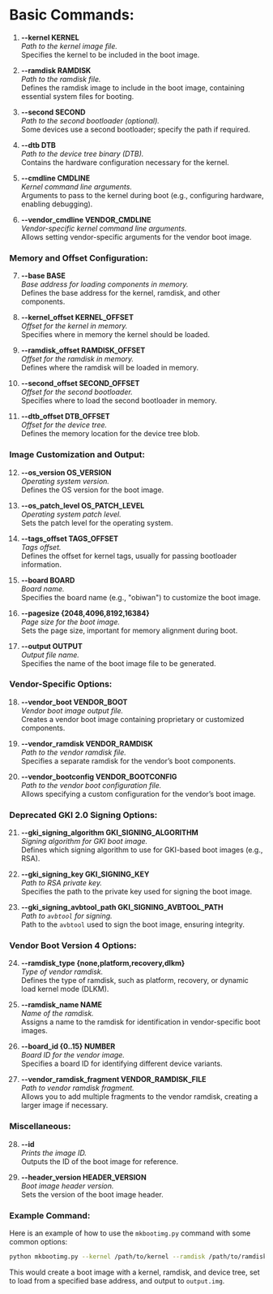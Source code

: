 # Basic Commands:
1. **--kernel KERNEL**  
   *Path to the kernel image file.*  
   Specifies the kernel to be included in the boot image.

2. **--ramdisk RAMDISK**  
   *Path to the ramdisk file.*  
   Defines the ramdisk image to include in the boot image, containing essential system files for booting.

3. **--second SECOND**  
   *Path to the second bootloader (optional).*  
   Some devices use a second bootloader; specify the path if required.

4. **--dtb DTB**  
   *Path to the device tree binary (DTB).*  
   Contains the hardware configuration necessary for the kernel.

5. **--cmdline CMDLINE**  
   *Kernel command line arguments.*  
   Arguments to pass to the kernel during boot (e.g., configuring hardware, enabling debugging).

6. **--vendor_cmdline VENDOR_CMDLINE**  
   *Vendor-specific kernel command line arguments.*  
   Allows setting vendor-specific arguments for the vendor boot image.

### Memory and Offset Configuration:
7. **--base BASE**  
   *Base address for loading components in memory.*  
   Defines the base address for the kernel, ramdisk, and other components.

8. **--kernel_offset KERNEL_OFFSET**  
   *Offset for the kernel in memory.*  
   Specifies where in memory the kernel should be loaded.

9. **--ramdisk_offset RAMDISK_OFFSET**  
   *Offset for the ramdisk in memory.*  
   Defines where the ramdisk will be loaded in memory.

10. **--second_offset SECOND_OFFSET**  
    *Offset for the second bootloader.*  
    Specifies where to load the second bootloader in memory.

11. **--dtb_offset DTB_OFFSET**  
    *Offset for the device tree.*  
    Defines the memory location for the device tree blob.

### Image Customization and Output:
12. **--os_version OS_VERSION**  
    *Operating system version.*  
    Defines the OS version for the boot image.

13. **--os_patch_level OS_PATCH_LEVEL**  
    *Operating system patch level.*  
    Sets the patch level for the operating system.

14. **--tags_offset TAGS_OFFSET**  
    *Tags offset.*  
    Defines the offset for kernel tags, usually for passing bootloader information.

15. **--board BOARD**  
    *Board name.*  
    Specifies the board name (e.g., "obiwan") to customize the boot image.

16. **--pagesize {2048,4096,8192,16384}**  
    *Page size for the boot image.*  
    Sets the page size, important for memory alignment during boot.

17. **--output OUTPUT**  
    *Output file name.*  
    Specifies the name of the boot image file to be generated.

### Vendor-Specific Options:
18. **--vendor_boot VENDOR_BOOT**  
    *Vendor boot image output file.*  
    Creates a vendor boot image containing proprietary or customized components.

19. **--vendor_ramdisk VENDOR_RAMDISK**  
    *Path to the vendor ramdisk file.*  
    Specifies a separate ramdisk for the vendor’s boot components.

20. **--vendor_bootconfig VENDOR_BOOTCONFIG**  
    *Path to the vendor boot configuration file.*  
    Allows specifying a custom configuration for the vendor’s boot image.

### Deprecated GKI 2.0 Signing Options:
21. **--gki_signing_algorithm GKI_SIGNING_ALGORITHM**  
    *Signing algorithm for GKI boot image.*  
    Defines which signing algorithm to use for GKI-based boot images (e.g., RSA).

22. **--gki_signing_key GKI_SIGNING_KEY**  
    *Path to RSA private key.*  
    Specifies the path to the private key used for signing the boot image.

23. **--gki_signing_avbtool_path GKI_SIGNING_AVBTOOL_PATH**  
    *Path to `avbtool` for signing.*  
    Path to the `avbtool` used to sign the boot image, ensuring integrity.

### Vendor Boot Version 4 Options:
24. **--ramdisk_type {none,platform,recovery,dlkm}**  
    *Type of vendor ramdisk.*  
    Defines the type of ramdisk, such as platform, recovery, or dynamic load kernel mode (DLKM).

25. **--ramdisk_name NAME**  
    *Name of the ramdisk.*  
    Assigns a name to the ramdisk for identification in vendor-specific boot images.

26. **--board_id {0..15} NUMBER**  
    *Board ID for the vendor image.*  
    Specifies a board ID for identifying different device variants.

27. **--vendor_ramdisk_fragment VENDOR_RAMDISK_FILE**  
    *Path to vendor ramdisk fragment.*  
    Allows you to add multiple fragments to the vendor ramdisk, creating a larger image if necessary.

### Miscellaneous:
28. **--id**  
    *Prints the image ID.*  
    Outputs the ID of the boot image for reference.

29. **--header_version HEADER_VERSION**  
    *Boot image header version.*  
    Sets the version of the boot image header.

### Example Command:
Here is an example of how to use the `mkbootimg.py` command with some common options:

```bash
python mkbootimg.py --kernel /path/to/kernel --ramdisk /path/to/ramdisk --dtb /path/to/dtb --cmdline "androidboot.mode=normal" --base 0x10000000 --output /path/to/output.img
```

This would create a boot image with a kernel, ramdisk, and device tree, set to load from a specified base address, and output to `output.img`.

